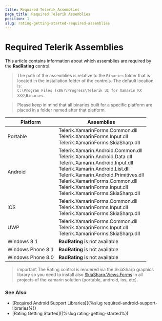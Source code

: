 ```yaml
---
title: Required Telerik Assemblies
page_title: Required Telerik Assemblies
position: 1
slug: rating-getting-started-required-assemblies
---
```


# Required Telerik Assemblies

This article contains information about which assemblies are required by the **RadRating** control.

> The path of the assemblies is relative to the `Binaries` folder that is located in the installation folder of the controls. The default location is:  
> `C:\Program Files (x86)\Progress\Telerik UI for Xamarin RX XXX\Binaries`.

> Please keep in mind that all binaries built for a specific platform are placed in a folder named after that platform.

| Platform | Assemblies |
| -------- | ---------- |
| Portable | Telerik.XamarinForms.Common.dll <br/> Telerik.XamarinForms.Input.dll <br/> Telerik.XamarinForms.SkiaSharp.dll |
| Android  | Telerik.Xamarin.Android.Common.dll <br /> Telerik.Xamarin.Android.Data.dll <br/> Telerik.Xamarin.Android.Input.dll <br/> Telerik.Xamarin.Android.List.dll <br /> Telerik.Xamarin.Android.Primitives.dll <br/> Telerik.XamarinForms.Common.dll <br/> Telerik.XamarinForms.Input.dll <br/> Telerik.XamarinForms.SkiaSharp.dll |
| iOS      | Telerik.XamarinForms.Common.dll <br/> Telerik.XamarinForms.Input.dll <br/> Telerik.XamarinForms.SkiaSharp.dll |
| UWP      | Telerik.XamarinForms.Common.dll <br/> Telerik.XamarinForms.Input.dll <br/> Telerik.XamarinForms.SkiaSharp.dll |
| Windows 8.1 | **RadRating** is not available |
| Windows Phone 8.1 | **RadRating** is not available |
| Windows Phone 8.0 | **RadRating** is not available |

>important The Rating control is rendered via the SkiaSharp graphics library so you need to install also [SkiaSharp.Views.Forms](https://www.nuget.org/packages/SkiaSharp.Views.Forms/) in all projects of the xamarin solution (portable, android, ios, etc). 

### See Also
 
- [Required Android Support Libraries]({%slug required-android-support-libraries%})
- [Rating Getting Started]({%slug rating-getting-started%})